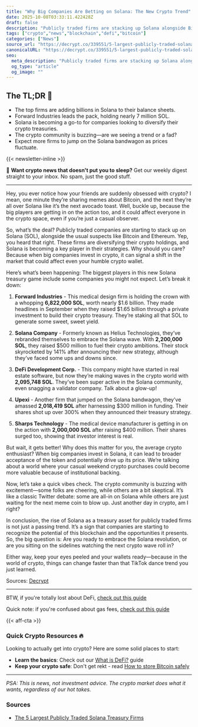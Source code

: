 ```yaml
---
title: "Why Big Companies Are Betting on Solana: The New Crypto Trend"
date: 2025-10-08T03:33:11.422428Z
draft: false
description: "Publicly traded firms are stacking up Solana alongside Bitcoin and Ethereum. Here's why this matters for crypto enthusiasts everywhere."
tags: ["crypto","news","blockchain","defi","bitcoin"]
categories: ["News"]
source_url: "https://decrypt.co/339551/5-largest-publicly-traded-solana-treasury-firms"
canonicalURL: "https://decrypt.co/339551/5-largest-publicly-traded-solana-treasury-firms"
seo:
  meta_description: "Publicly traded firms are stacking up Solana alongside Bitcoin and Ethereum. Here's why this matters for crypto enthusiasts everywhere."
  og_type: "article"
  og_image: ""
---
```


## The TL;DR 📝

- The top firms are adding billions in Solana to their balance sheets.
- Forward Industries leads the pack, holding nearly 7 million SOL.
- Solana is becoming a go-to for companies looking to diversify their crypto treasuries.
- The crypto community is buzzing—are we seeing a trend or a fad?
- Expect more firms to jump on the Solana bandwagon as prices fluctuate.

{{< newsletter-inline >}}

📧 **Want crypto news that doesn't put you to sleep?** Get our weekly digest straight to your inbox. No spam, just the good stuff.

---

Hey, you ever notice how your friends are suddenly obsessed with crypto? I mean, one minute they’re sharing memes about Bitcoin, and the next they’re all over Solana like it’s the next avocado toast. Well, buckle up, because the big players are getting in on the action too, and it could affect everyone in the crypto space, even if you’re just a casual observer.

So, what’s the deal? Publicly traded companies are starting to stack up on Solana (SOL), alongside the usual suspects like Bitcoin and Ethereum. Yep, you heard that right. These firms are diversifying their crypto holdings, and Solana is becoming a key player in their strategies. Why should you care? Because when big companies invest in crypto, it can signal a shift in the market that could affect even your humble crypto wallet.

Here’s what’s been happening: The biggest players in this new Solana treasury game include some companies you might not expect. Let’s break it down:

1. **Forward Industries** - This medical design firm is holding the crown with a whopping **6,822,000 SOL**, worth nearly $1.6 billion. They made headlines in September when they raised $1.65 billion through a private investment to build their crypto treasury. They’re staking all that SOL to generate some sweet, sweet yield. 
   
2. **Solana Company** - Formerly known as Helius Technologies, they’ve rebranded themselves to embrace the Solana wave. With **2,200,000 SOL**, they raised $500 million to fuel their crypto ambitions. Their stock skyrocketed by 141% after announcing their new strategy, although they’ve faced some ups and downs since.
   
3. **DeFi Development Corp.** - This company might have started in real estate software, but now they’re making waves in the crypto world with **2,095,748 SOL**. They’ve been super active in the Solana community, even snagging a validator company. Talk about a glow-up!
   
4. **Upexi** - Another firm that jumped on the Solana bandwagon, they’ve amassed **2,018,419 SOL** after harnessing $300 million in funding. Their shares shot up over 300% when they announced their treasury strategy. 
   
5. **Sharps Technology** - The medical device manufacturer is getting in on the action with **2,000,000 SOL** after raising $400 million. Their shares surged too, showing that investor interest is real.

But wait, it gets better! Why does this matter for you, the average crypto enthusiast? When big companies invest in Solana, it can lead to broader acceptance of the token and potentially drive up its price. We’re talking about a world where your casual weekend crypto purchases could become more valuable because of institutional backing.

Now, let’s take a quick vibes check. The crypto community is buzzing with excitement—some folks are cheering, while others are a bit skeptical. It’s like a classic Twitter debate: some are all-in on Solana while others are just waiting for the next meme coin to blow up. Just another day in crypto, am I right?

In conclusion, the rise of Solana as a treasury asset for publicly traded firms is not just a passing trend. It’s a sign that companies are starting to recognize the potential of this blockchain and the opportunities it presents. So, the big question is: Are you ready to embrace the Solana revolution, or are you sitting on the sidelines watching the next crypto wave roll in? 

Either way, keep your eyes peeled and your wallets ready—because in the world of crypto, things can change faster than that TikTok dance trend you just learned. 

Sources: [Decrypt](https://decrypt.co/339551/5-largest-publicly-traded-solana-treasury-firms)

---

BTW, if you're totally lost about DeFi, [check out this guide](/pages/what-is-defi/)

Quick note: if you're confused about gas fees, [check out this guide](/pages/ethereum-gas-fees-guide/)

{{< aff-cta >}}

### Quick Crypto Resources 🔥

Looking to actually get into crypto? Here are some solid places to start:
- **Learn the basics**: Check out our [What is DeFi?](/pages/what-is-defi/) guide
- **Keep your crypto safe**: Don't get rekt - read [How to store Bitcoin safely](/pages/how-to-store-bitcoin-safely/)


---

_PSA: This is news, not investment advice. The crypto market does what it wants, regardless of our hot takes._

### Sources
- [The 5 Largest Publicly Traded Solana Treasury Firms](https://decrypt.co/339551/5-largest-publicly-traded-solana-treasury-firms)

